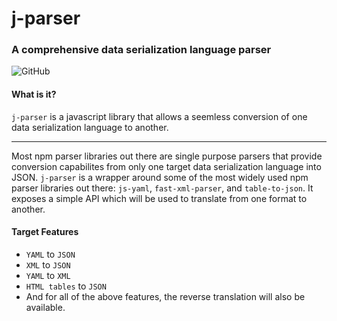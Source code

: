 # j-parser

### A comprehensive data serialization language parser
![GitHub](https://img.shields.io/github/license/bruk3/j-parser)


#### What is it? 
`j-parser` is a javascript library that allows a seemless conversion of one data serialization language to another. 

----
Most npm parser libraries out there are single purpose parsers that provide conversion capabilites from only one target data serialization language into JSON. `j-parser` is a wrapper around some of the most widely used npm parser libraries out there: `js-yaml`, `fast-xml-parser`, and `table-to-json`. It exposes a simple API which will be used to translate from one format to another.  

#### Target Features
 - `YAML` to `JSON` 
 - `XML` to `JSON`
 - `YAML` to `XML` 
 - `HTML tables` to `JSON`
 - And for all of the above features, the reverse translation will also be available.

